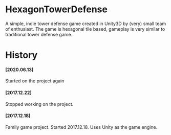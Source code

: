 # HexagonTowerDefense
A simple, indie tower defense game created in Unity3D by (very) small team of enthusiast. The game is hexagonal tile based, gameplay is very similar to traditional tower defense game.
<Insert pictures>







# History
#### [2020.06.13]
Started on the project again

#### [2017.12.22]
Stopped working on the project.

#### [2017.12.18]
Family game project. Started 2017.12.18. Uses Unity as the game engine. 
